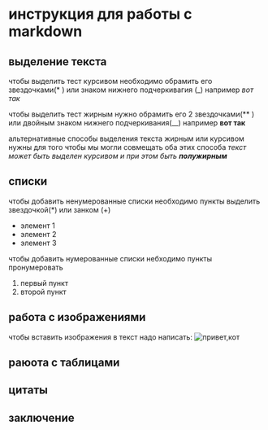 # инструкция для работы с markdown

## выделение текста

чтобы выделить тест курсивом необходимо обрамить его звездочками(* ) или знаком нижнего подчеркивагия (_) например  *вот так*

чтобы выделить тест жирным нужно обрамить его 2 звездочками(** ) или двойным знаком нижнего подчеркивания(__) например **вот так**

альтернативные способы выделения текста жирным или курсивом нужны для того чтобы мы могли совмещать оба этих способа _текст может быть выделен курсивом и при этом быть **полужирным**_

## списки

чтобы добавить ненумерованные списки необходимо пункты выделить звездочкой(*) или занком (+)

* элемент 1
* элемент 2
* элемент 3

чтобы добавить нумерованные списки небходимо пункты пронумеровать

1. первый пункт
2. второй пункт

## работа с изображениями

чтобы вставить изображения в текст надо написать:
![привет,кот](kot.jpg)

## раюота с таблицами

## цитаты

## заключение